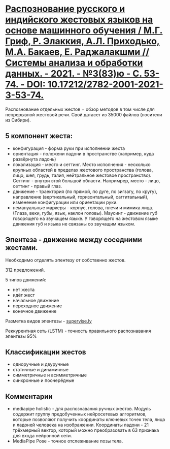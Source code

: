 # [Распознование русского и индийского жестовых языков на основе машинного обучения / М.Г. Гриф, Р. Элаккия, А.Л. Приходько, М.А. Бакаев, Е. Раджалакшми // Системы анализа и обработки данных. - 2021. - №3(83)ю - С. 53-74. - DOI: 10.17212/2782-2001-2021-3-53-74.](https://journals.nstu.ru/vestnik/catalogue/contents/view_article?id=27523)

Распознование отдельных жестов + обзор методов в том числе для непрерывной жестовой речи.
Свой датасет из 35000 файлов (носители из Сибири).

## 5 компонент жеста:
* конфигурация - форма руки при исполнении жеста
* ориентация - положени ладони в пространстве (например, куда развёрнута ладонь)
* локализация - место и сеттинг. Место исполнения - несколько крупных областей в пределах жестового пространства (голова, лицо, шея, грудь, талия, нейтральное жестовое пространство). Сеттинг - внутри этой большой области. Напримрер, место - лицо, сеттинг - правый глаз.
* движение - траектория (по прямой, по дуге, по зигзагу, по кругу), направление (вертикальный, горизонтальный, саггитальный), изменение конфигурации или ориентации руки.
* немануальные маркеры - корпус, голова, плечи и мимика лица. (Глаза, веки, губы, язык, наклон головы). Маусинг - движение губ говорящего на звучащем языке. У говорящего на жестовом языке движения губ и языка не связаны со звучащим языком.

## Эпентеза - движение между соседними жестами.

Необходимо отделять эпентезу от собственно жестов.

312 предложений.

5 типов движений:
* нет жеста
* идёт жест
* начальное движение
* переходное движение
* конечное движение

Разметка видов эпентезы - [supervise.ly](https://supervise.ly/)

Реккурентная сеть (LSTM) - точность правильного распознавания эпентезы 95%

## Классификации жестов
* одноручные и двуручные
* статичные и динамичные
* симметричные и асимметричные
* синхронные и поочерёдные

## Комментарии
* mediapipe holistic - для распознавания ручных жестов. Модуль содержит группу предобученных нейросетевых алгоритмов, которые позволяют получить координаты ключевых точек тела, лица и ладоней человека на изображении. Координаты ладони - 21 трёхмерный вектор, который можно преобразовать в 63 признака для входа нейронной сети.
* MediaPipe Pose - точное отслеживание позы тела.